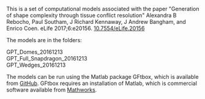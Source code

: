 This is a set of computational models associated with the paper "Generation of shape complexity through tissue conflict resolution"
Alexandra B Rebocho, Paul Southam, J Richard Kennaway, J Andrew Bangham, and Enrico Coen. eLife 2017;6:e20156. [10.7554/eLife.20156](https://doi.org/10.7554/eLife.20156)

The models are in the folders:

GPT\_Domes\_20161213  GPT\_Full\_Snapdragon\_20161213  GPT\_Wedges\_20161213

The models can be run using the Matlab package GFtbox, which is available from [GitHub](https://github.com/JIC-Enrico-Coen/GrowthToolbox). GFtbox requires an installation of Matlab, which is commercial software available from [Mathworks](https://Mathworks.com).